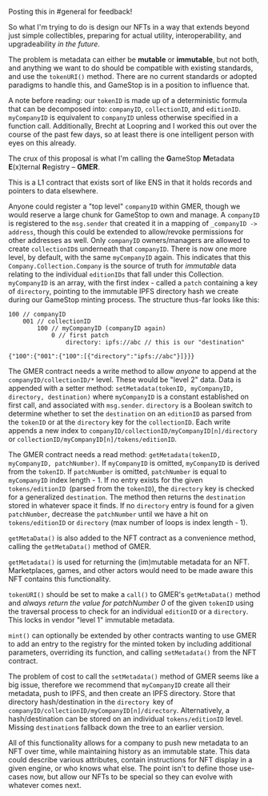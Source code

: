 Posting this in #general for feedback!

So what I'm trying to do is design our NFTs in a way that extends beyond just simple collectibles, preparing for actual utility, interoperability, and upgradeability _in the future_.

The problem is metadata can either be **mutable** or **immutable**, but not both, and anything we want to do should be compatible with existing standards, and use the `tokenURI()` method. There are no current standards or adopted paradigms to handle this, and GameStop is in a position to influence that.

A note before reading: our `tokenID` is made up of a deterministic formula that can be decomposed into: `companyID`, `collectionID`, and `editionID`. `myCompanyID` is equivalent to `companyID` unless otherwise specified in a function call. Additionally, Brecht at Loopring and I worked this out over the course of the past few days, so at least there is one intelligent person with eyes on this already.

The crux of this proposal is what I'm calling the **G**ameStop **M**etadata **E**(x)ternal **R**egistry – **GMER**.

This is a L1 contract that exists sort of like ENS in that it holds records and pointers to data elsewhere.

Anyone could register a "top level" `companyID` within GMER, though we would reserve a large chunk for GameStop to own and manage. A `companyID` is registered to the `msg.sender` that created it in a mapping of `_companyID -> address`, though this could be extended to allow/revoke permissions for other addresses as well. Only `companyID` owners/managers are allowed to create `collectionID`s underneath that `companyID`. There is now one more level, by default, with the same `myCompanyID` again. This indicates that this `Company.Collection.Company` is the source of truth for _immutable_ data relating to the individual `editionIDs` that fall under this Collection. `myCompanyID` is an array, with the first index - called a `patch` containing a key of `directory`, pointing to the immutable IPFS directory hash we create during our GameStop minting process. The structure thus-far looks like this:

```
100 // companyID
	001 // collectionID
		100 // myCompanyID (companyID again)
			0 // first patch
				directory: ipfs://abc // this is our "destination"
```
```
{"100":{"001":{"100":[{"directory":"ipfs://abc"}]}}}
```

The GMER contract needs a write method to allow _anyone_ to append at the `companyID/collectionID/*` level. These would be "level 2" data. Data is appended with a setter method: `setMetadata(tokenID, myCompanyID, directory, destination)` where `myCompanyID` is a constant established on first call, and associated with `msg.sender`. `directory` is a Boolean switch to determine whether to set the `destination` on an `editionID` as parsed from the `tokenID` or at the `directory` key for the `collectionID`. Each write appends a new index to `companyID/collectionID/myCompanyID[n]/directory` or `collectionID/myCompanyID[n]/tokens/editionID`.

The GMER contract needs a read method: `getMetadata(tokenID, myCompanyID, patchNumber)`. If `myCompanyID` is omitted, `myCompanyID` is derived from the `tokenID`. If `patchNumber` is omitted, `patchNumber` is equal to `myCompanyID` index length - 1. If no entry exists for the given `tokens/editionID `(parsed from the `tokenID`), the `directory` key is checked for a generalized `destination`. The method then returns the `destination` stored in whatever space it finds. If no `directory` entry is found for a given `patchNumber`, decrease the `patchNumber` until we have a hit on `tokens/editionID` or `directory` (max number of loops is index length - 1).

`getMetaData()` is also added to the NFT contract as a convenience method, calling the `getMetaData()` method of GMER.

`getMetadata()` is used for returning the (im)mutable metadata for an NFT. Marketplaces, games, and other actors would need to be made aware this NFT contains this functionality.

`tokenURI()` should be set to make a `call()` to GMER's `getMetaData()` method and _always return the value for patchNumber 0_ of the given `tokenID` using the traversal process to check for an individual `editionID` or a `directory`. This locks in vendor "level 1" immutable metadata.

`mint()` can optionally be extended by other contracts wanting to use GMER to add an entry to the registry for the minted token by including additional parameters, overriding its function, and calling `setMetadata()` from the NFT contract.

The problem of cost to call the `setMetadata()` method of GMER seems like a big issue, therefore we recommend that `myCompanyID` create all their metadata, push to IPFS, and then create an IPFS directory. Store that directory hash/destination in the `directory `key of `companyID/collectionID/myCompanyID[n]/directory`. Alternatively, a hash/destination can be stored on an individual `tokens/editionID` level. Missing `destination`s fallback down the tree to an earlier version.

All of this functionality allows for a company to push new metadata to an NFT over time, while maintaining history as an immutable state. This data could describe various attributes, contain instructions for NFT display in a given engine, or who knows what else. The point isn't to define those use-cases now, but allow our NFTs to be special so they can evolve with whatever comes next.
